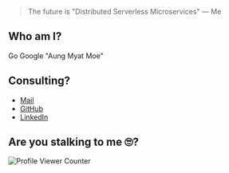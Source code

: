 > The future is "Distributed Serverless Microservices"
> — Me

## Who am I?

Go Google "Aung Myat Moe"

## Consulting?

- [Mail](aungmyatmoe834@gmail.com)
- [GitHub](https://github.com/amm834)
- [LinkedIn](https://www.linkedin.com/in/aungmyatmoe)


## Are you stalking to me 🙄?
![Profile Viewer Counter](https://komarev.com/ghpvc/?username=amm834&color=brightgreen)
